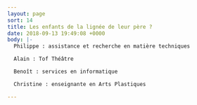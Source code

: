 ```yaml
---
layout: page
sort: 14
title: Les enfants de la lignée de leur père ?
date: 2018-09-13 19:49:08 +0000
body: |-
  Philippe : assistance et recherche en matière techniques

  Alain : Tof Théâtre

  Benoît : services en informatique

  Christine : enseignante en Arts Plastiques

---
```

